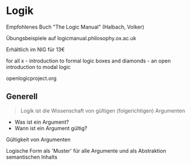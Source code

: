 # Logik

Empfohlenes Buch "The Logic Manual" (Halbach, Volker)

Übungsbeispiele auf logicmanual.philosophy.ox.ac.uk

Erhältlich im NIG für 13€

for all x - introduction to formal logic
boxes and diamonds - an open introduction to modal logic

openlogicproject.org


## Generell

> Logik ist die Wissenschaft von gültigen (folgerichtigen) Argumenten

* Was ist ein Argument?
* Wann ist ein Argument gültig?


Gültigkeit von Argumenten

Logische Form als 'Muster' für alle Argumente und als Abstraktion semantischen Inhalts
